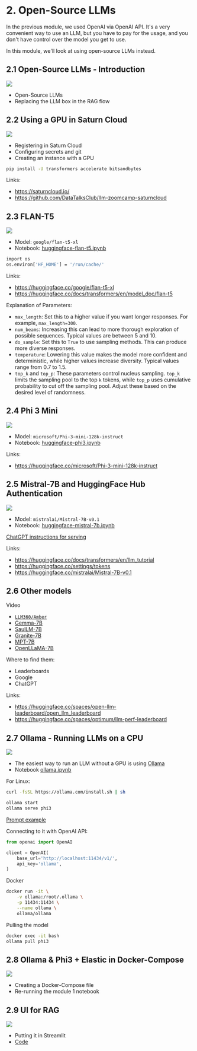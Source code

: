 # 2. Open-Source LLMs

In the previous module, we used OpenAI via OpenAI API. It's
a very convenient way to use an LLM, but you have to pay 
for the usage, and you don't have control over the 
model you get to use.

In this module, we'll look at using open-source LLMs instead.

## 2.1 Open-Source LLMs - Introduction

<a href="https://www.youtube.com/watch?v=ATchkIRsH4g&list=PL3MmuxUbc_hIB4fSqLy_0AfTjVLpgjV3R">
  <img src="https://markdown-videos-api.jorgenkh.no/youtube/ATchkIRsH4g">
</a>

* Open-Source LLMs
* Replacing the LLM box in the RAG flow

## 2.2 Using a GPU in Saturn Cloud

<a href="https://www.youtube.com/watch?v=E0cAqBWfJYY&list=PL3MmuxUbc_hIB4fSqLy_0AfTjVLpgjV3R">
  <img src="https://markdown-videos-api.jorgenkh.no/youtube/E0cAqBWfJYY">
</a>

* Registering in Saturn Cloud
* Configuring secrets and git
* Creating an instance with a GPU

```bash
pip install -U transformers accelerate bitsandbytes
```

Links:

* https://saturncloud.io/
* https://github.com/DataTalksClub/llm-zoomcamp-saturncloud





## 2.3 FLAN-T5

<a href="https://www.youtube.com/watch?v=a86iTyxnFE4&list=PL3MmuxUbc_hIB4fSqLy_0AfTjVLpgjV3R">
  <img src="https://markdown-videos-api.jorgenkh.no/youtube/a86iTyxnFE4">
</a>

* Model: `google/flan-t5-xl`
* Notebook: [huggingface-flan-t5.ipynb](huggingface-flan-t5.ipynb)

```bash
import os
os.environ['HF_HOME'] = '/run/cache/'
```




Links:

* https://huggingface.co/google/flan-t5-xl
* https://huggingface.co/docs/transformers/en/model_doc/flan-t5

Explanation of Parameters:

* `max_length`: Set this to a higher value if you want longer responses. For example, `max_length=300`.
* `num_beams`: Increasing this can lead to more thorough exploration of possible sequences. Typical values are between 5 and 10.
* `do_sample`: Set this to `True` to use sampling methods. This can produce more diverse responses.
* `temperature`: Lowering this value makes the model more confident and deterministic, while higher values increase diversity. Typical values range from 0.7 to 1.5.
* `top_k` and `top_p`: These parameters control nucleus sampling. `top_k` limits the sampling pool to the top `k` tokens, while `top_p` uses cumulative probability to cut off the sampling pool. Adjust these based on the desired level of randomness.


## 2.4 Phi 3 Mini

<a href="https://www.youtube.com/watch?v=8KH6AS2PqWk&list=PL3MmuxUbc_hIB4fSqLy_0AfTjVLpgjV3R">
  <img src="https://markdown-videos-api.jorgenkh.no/youtube/8KH6AS2PqWk">
</a>

* Model: `microsoft/Phi-3-mini-128k-instruct`
* Notebook: [huggingface-phi3.ipynb](huggingface-phi3.ipynb)


Links:

* https://huggingface.co/microsoft/Phi-3-mini-128k-instruct

## 2.5 Mistral-7B and HuggingFace Hub Authentication

<a href="https://www.youtube.com/watch?v=TdVEOzSoUCs&list=PL3MmuxUbc_hIB4fSqLy_0AfTjVLpgjV3R">
  <img src="https://markdown-videos-api.jorgenkh.no/youtube/TdVEOzSoUCs">
</a>

* Model: `mistralai/Mistral-7B-v0.1`
* Notebook: [huggingface-mistral-7b.ipynb](huggingface-mistral-7b.ipynb)

[ChatGPT instructions for serving](serving-hugging-face-models.md) 


Links:

* https://huggingface.co/docs/transformers/en/llm_tutorial
* https://huggingface.co/settings/tokens
* https://huggingface.co/mistralai/Mistral-7B-v0.1


## 2.6 Other models

Video

* [`LLM360/Amber`](https://huggingface.co/LLM360/Amber)
* [Gemma-7B](https://huggingface.co/blog/gemma)
* [SaulLM-7B](https://huggingface.co/papers/2403.03883) 
* [Granite-7B](https://huggingface.co/ibm-granite/granite-7b-base)
* [MPT-7B](https://huggingface.co/mosaicml/mpt-7b)
* [OpenLLaMA-7B](https://huggingface.co/openlm-research/open_llama_7b)

Where to find them:

* Leaderboards 
* Google
* ChatGPT

Links:

* https://huggingface.co/spaces/open-llm-leaderboard/open_llm_leaderboard
* https://huggingface.co/spaces/optimum/llm-perf-leaderboard


## 2.7 Ollama - Running LLMs on a CPU

<a href="https://www.youtube.com/watch?v=PVpBGs_iSjY&list=PL3MmuxUbc_hIB4fSqLy_0AfTjVLpgjV3R">
  <img src="https://markdown-videos-api.jorgenkh.no/youtube/PVpBGs_iSjY">
</a>


* The easiest way to run an LLM without a GPU is using [Ollama](https://github.com/ollama/ollama)
* Notebook [ollama.ipynb](ollama.ipynb)



For Linux:

```bash
curl -fsSL https://ollama.com/install.sh | sh

ollama start
ollama serve phi3
```

[Prompt example](prompt.md)

Connecting to it with OpenAI API:

```python
from openai import OpenAI

client = OpenAI(
    base_url='http://localhost:11434/v1/',
    api_key='ollama',
)
```

Docker

```bash
docker run -it \
    -v ollama:/root/.ollama \
    -p 11434:11434 \
    --name ollama \
    ollama/ollama
```

Pulling the model

```bash
docker exec -it bash
ollama pull phi3
```


## 2.8 Ollama & Phi3 + Elastic in Docker-Compose

<a href="https://www.youtube.com/watch?v=4juoo_jk96U&list=PL3MmuxUbc_hIB4fSqLy_0AfTjVLpgjV3R">
  <img src="https://markdown-videos-api.jorgenkh.no/youtube/4juoo_jk96U">
</a>

* Creating a Docker-Compose file 
* Re-running the module 1 notebook


## 2.9 UI for RAG

<a href="https://www.youtube.com/watch?v=R6L8PZ-7bGo&list=PL3MmuxUbc_hIB4fSqLy_0AfTjVLpgjV3R">
  <img src="https://markdown-videos-api.jorgenkh.no/youtube/R6L8PZ-7bGo">
</a>


* Putting it in Streamlit
* [Code](qa_faq.py)
